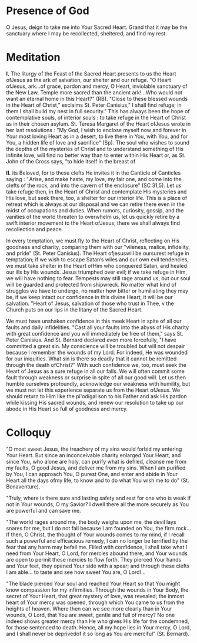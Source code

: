 # Presence of God

O Jesus, deign to take me into Your Sacred Heart. Grand that it may be the sanctuary where I may be recollected, sheltered, and find my rest.

# Meditation

**I.** The liturgy of the Feast of the Sacred Heart presents to us the Heart ofJesus as the ark of salvation, our shelter and our refuge. "O Heart ofJesus, ark...of grace, pardon and mercy, O Heart, inviolable sanctuary of the New Law, Temple more sacred than the ancient ark!...Who would not want an eternal home in this Heart?" (RB). "Close to these blessed wounds in the Heart of Christ," exclaims St. Peter Canisius," I shall find refuge; in them I shall build my nest in full security." This has always been the hope of contemplative souls, of interior souls : to take refuge in the Heart of Christ as in their chosen asylum. St. Teresa Margaret of the Heart ofJesus wrote in her last resolutions : "My God, I wish to enclose myself now and forever in Your most loving Heart as in a desert, to live there in You, with You, and for You, a hidden life of love and sacrifice" (Sp). The soul who wishes to sound the depths of the mysteries of Christ and to understand something of His infinite love, will find no better way than to enter within His Heart or, as St. John of the Cross says, "to hide itself in the breast of

**II.** its Beloved, for to these clefts He invites it in the Canticle of Canticles saying : ‘ Arise, and make haste, my love, my fair one, and come into the clefts of the rock, and into the cavern of the enclosure" (SC 31,5). Let us take refuge then, in the Heart of Christ and contemplate His mysteries and His love, but seek there, too, a shelter for our interior life. This is a place of retreat which is always at our disposal and we can retire there even in the midst of occupations and duties. When rumors, curiosity, gossip, and the vanities of the world threaten to overwhelm us, let us quickly retire by a swift interior movement to the Heart ofJesus; there we shall always find recollection and peace.

In every temptation, we must fly to the Heart of Christ, reflecting on His goodness and charity, comparing them with our "vileness, malice, infidelity, and pride" (St. Peter Canisius). The Heart ofjesuswill be oursurest refuge in temptation; if we wish to escape Satan’s wiles and our own evil tendencies, we must take shelter in the Heart ofHim who conquered Satan, and healed our ills by His wounds. Jesus triumphed over evil; if we take refuge in Him, we will have nothing to fear. Tempests may still rage around us, but our soul will be guarded and protected from shipwreck. No matter what kind of struggles we have to undergo, no matter how bitter or humiliating they may be, if we keep intact our confidence in this divine Heart, it will be our salvation. "Heart of Jesus, salvation of those who trust in Thee, v the Church puts on our lips in the litany of the Sacred Heart.

We must have unshaken confidence in this meek Heart in spite of all our faults and daily infidelities. "Cast all your faults into the abyss of His charity with great confidence and you will immediately be free of them," says St. Peter Canisius. And St. Bernard declared even more forcefully, "I have committed a great sin. My conscience will be troubled but will not despair because I remember the wounds of my Lord. For indeed, He was wounded for our iniquities. What sin is there so deadly that it cannot be remitted through the death ofChrist?" With such confidence we, too, must seek the Heart of Jesus as a sure refuge in all our falls. We will often commit some fault through weakness or surprise in spite of all our good will. Let us then humble ourselves profoundly, acknowledge our weakness with humility, but we must not let this experience separate us from the Heart ofJesus. We should return to Him like the pi'odigal son to his Father and ask His pardon while kissing His sacred wounds, and renew our resolution to take up our abode in His Heart so full of goodness and mercy.

# Colloquy

"O most sweet Jesus, the treachery of my sins would forbid my entering Your Heart. But since an inconceivable charity enlarged Your Heart, and since You, who alone are holy, can purify what is defiled, cleanse me from my faults, O good Jesus, and deliver me from my sins. When I am purified by You, I can approach You, O purest One, and enter and abide in Your Heart all the days ofmy life, to know and to do what You wish me to do" (St. Bonaventure).

"Truly, where is there sure and lasting safety and rest for one who is weak if not in Your wounds, O my Savior? I dwell there all the more securely as You are powerful and can save me.

"The world rages around me, the body weighs upon me, the devil lays snares for me, but I do not fall because I am founded on You, the firm rock... If then, O Christ, the thought of Your wounds comes to my mind, if I recall such a powerful and efficacious remedy, I can no longer be terrified by the fear that any harm may befall me. Filled with confidence, I shall take what I need from Your Heart, O Lord, for mercies abound there, and Your wounds are open to permit these mercies to flow forth. They pierced Your hands and Your feet, they opened Your side with a spear; and through these clefts I am able... to taste and see how sweet You are, O Lord!...

"The blade pierced Your soul and reached Your Heart so that You might know compassion for my infirmities. Through the wounds in Your Body, the secret of Your Heart, that great mystery of love, was revealed; the inmost heart of Your mercy was opened, through which You came to us from the heights of heaven. Where then can we see more clearly than in Your wounds, O Lord, that You are sweet, gentle and full of mercy? No one indeed shows greater mercy than He who gives His life for the condemned, for those sentenced to death. Hence, all my hope lies in Your mercy, O Lord, and I shall never be deprivedof it so long as You are merciful" (St. Bernard).
